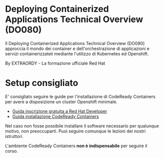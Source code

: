 # Deploying Containerized Applications Technical Overview (DO080)

Il Deploying Containerized Applications Technical Overview (DO080) approccia il mondo dei container e dell'orchestrazione di applicazioni e servizi containerizzateìi mediante l'utilizzo di Kubernetes ed Openshift.

By EXTRAORDY - La formazione ufficiale Red Hat

# Setup consigliato

E' consigliato seguire le guide per l'installazione di CodeReady Containers per avere a disposizione un cluster Openshift minimale.

- [Guida inscrizione gratuita a Red Hat Developer](guides/rhdev-subscribe/README.md)
- [Guida installazione CodeReady Containers](guides/crc/README.md)

Nel caso non fosse possibile installare il software necessario per qualunque motivo, non preoccuparti. 
Puoi seguire comunque le lezioni dei nostri istruttori. 

L'ambiente CodeReady Containers **non è indispensabile** per seguire il corso.